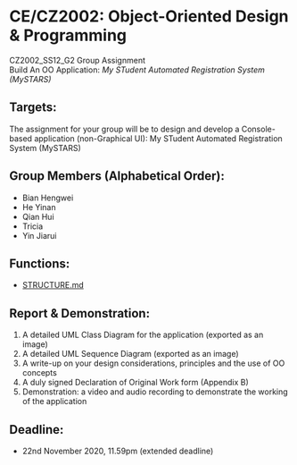 # CE/CZ2002: Object-Oriented Design & Programming
CZ2002_SS12_G2 Group Assignment  
Build An OO Application: _My STudent Automated Registration System (MySTARS)_
  
## Targets:
The assignment for your group will be to design and develop a Console-based application (non-Graphical UI): My STudent Automated Registration System (MySTARS)
  
## Group Members (Alphabetical Order):
- Bian Hengwei
- He Yinan
- Qian Hui
- Tricia
- Yin Jiarui
  
## Functions:
- [STRUCTURE.md](STRUCTURE.md)

## Report & Demonstration:
1. A detailed UML Class Diagram for the application (exported as an image)
2. A detailed UML Sequence Diagram (exported as an image)
3. A write-up on your design considerations, principles and the use of OO concepts
4. A duly signed Declaration of Original Work form (Appendix B)
5. Demonstration: a video and audio recording to demonstrate the working of the application

## Deadline:
- 22nd November 2020, 11.59pm (extended deadline)
